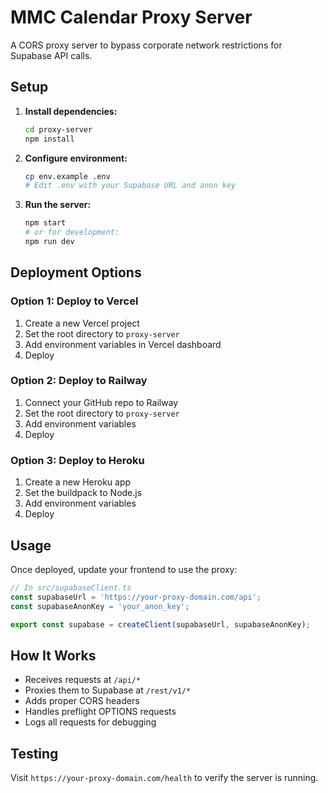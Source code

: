 # MMC Calendar Proxy Server

A CORS proxy server to bypass corporate network restrictions for Supabase API calls.

## Setup

1. **Install dependencies:**
   ```bash
   cd proxy-server
   npm install
   ```

2. **Configure environment:**
   ```bash
   cp env.example .env
   # Edit .env with your Supabase URL and anon key
   ```

3. **Run the server:**
   ```bash
   npm start
   # or for development:
   npm run dev
   ```

## Deployment Options

### Option 1: Deploy to Vercel
1. Create a new Vercel project
2. Set the root directory to `proxy-server`
3. Add environment variables in Vercel dashboard
4. Deploy

### Option 2: Deploy to Railway
1. Connect your GitHub repo to Railway
2. Set the root directory to `proxy-server`
3. Add environment variables
4. Deploy

### Option 3: Deploy to Heroku
1. Create a new Heroku app
2. Set the buildpack to Node.js
3. Add environment variables
4. Deploy

## Usage

Once deployed, update your frontend to use the proxy:

```typescript
// In src/supabaseClient.ts
const supabaseUrl = 'https://your-proxy-domain.com/api';
const supabaseAnonKey = 'your_anon_key';

export const supabase = createClient(supabaseUrl, supabaseAnonKey);
```

## How It Works

- Receives requests at `/api/*`
- Proxies them to Supabase at `/rest/v1/*`
- Adds proper CORS headers
- Handles preflight OPTIONS requests
- Logs all requests for debugging

## Testing

Visit `https://your-proxy-domain.com/health` to verify the server is running.
